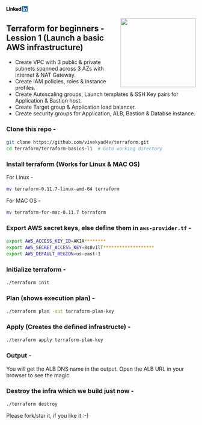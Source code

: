[![LinkedIn](https://github.com/vivekyad4v/public-images/raw/master/generic/LinkedIn-vivekyad4v.png)](https://www.linkedin.com/in/vivekyad4v/)

<a href="https://github.com/vivekyad4v?tab=followers"><img align="right" width="200" height="183" src="https://s3.amazonaws.com/github/ribbons/forkme_left_green_007200.png" /></a>

## Terraform for beginners - Lession 1 (Launch a basic AWS infrastructure)
   * Create VPC with 3 public & private subnets spanned across 3 AZs with internet & NAT Gateway.
   * Create IAM policies, roles & instance profiles.
   * Create Autoscaling groups, Launch templates & SSH Key pairs for Application & Bastion host.
   * Create Target group & Application load balancer.
   * Create security groups for Application, ALB, Bastion & Databse instance.

### Clone this repo - 
```sh
git clone https://github.com/vivekyad4v/terraform.git
cd terraform/terraform-basics-l1  # Goto working directory
```

### Install terraform (Works for Linux & MAC OS) 
For Linux -
```sh
mv terraform-0.11.7-linux-amd-64 terraform
```
For MAC OS -
```sh
mv terraform-for-mac-0.11.7 terraform
```
### Export AWS secret keys, else define them in `aws-provider.tf` -
```sh
export AWS_ACCESS_KEY_ID=AKIA********
export AWS_SECRET_ACCESS_KEY=8s8v1lT*******************
export AWS_DEFAULT_REGION=us-east-1
```
### Initialize terraform - 
```sh
./terraform init
```
### Plan (shows execution plan) - 
```sh
./terraform plan -out terraform-plan-key
```
### Apply (Creates the defined infrastructe) - 
```sh
./terraform apply terraform-plan-key
```
### Output - 
You will get the ALB DNS name in the output. Open the ALB URL in your browser to see the magic.

### Destroy the infra which we build just now - 
```sh
./terraform destroy
```

Please fork/star it, if you like it :-) 
